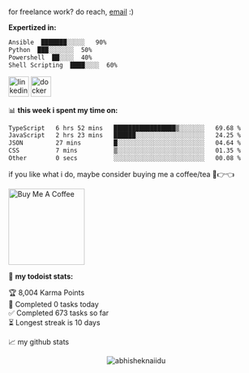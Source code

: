 
for freelance work? do reach, [email](mailto:rukeshkumarb@gmail.com) :)

**Expertized in:**
```txt
Ansible  ███████░░░░░   90%
Python  ███░░░░░░░  50%
Powershell  ██░░░░  40%
Shell Scripting  ████░░░░  60%
```

[<img src='https://cdn.jsdelivr.net/npm/simple-icons@3.0.1/icons/linkedin.svg' alt='linkedin' height='40'>](https://www.linkedin.com/in/rukeshkumarb//)   [<img src='https://cdn.jsdelivr.net/npm/simple-icons@3.0.1/icons/docker.svg' alt='docker' height='40'>](https://hub.docker.com/repository/docker/rukeshkumarb/java-app/general)




📊 **this week i spent my time on:**
<!--START_SECTION:waka-->

```txt
TypeScript   6 hrs 52 mins   █████████████████▒░░░░░░░   69.68 %
JavaScript   2 hrs 23 mins   ██████░░░░░░░░░░░░░░░░░░░   24.25 %
JSON         27 mins         █░░░░░░░░░░░░░░░░░░░░░░░░   04.64 %
CSS          7 mins          ▒░░░░░░░░░░░░░░░░░░░░░░░░   01.35 %
Other        0 secs          ░░░░░░░░░░░░░░░░░░░░░░░░░   00.08 %
```

<!--END_SECTION:waka-->

if you like what i do, maybe consider buying me a coffee/tea 🥺👉👈

<a href="https://www.buymeacoffee.com/abhisheknaiidu" target="_blank"><img src="https://cdn.buymeacoffee.com/buttons/v2/default-red.png" alt="Buy Me A Coffee" width="150" ></a>

🚧 **my todoist stats:**
<!-- TODO-IST:START -->
🏆  8,004 Karma Points           
🌸  Completed 0 tasks today           
✅  Completed 673 tasks so far           
⏳  Longest streak is 10 days
<!-- TODO-IST:END -->


📈 my github stats

<p align="center"> <img src="https://github-readme-stats.vercel.app/api?username=abhisheknaiidu&show_icons=true&theme=gotham" alt="abhisheknaiidu" />



